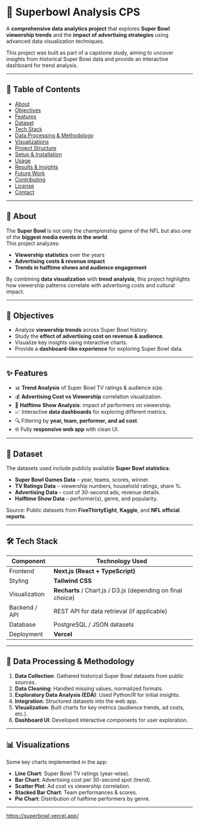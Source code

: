 # 🏈 Superbowl Analysis CPS

A **comprehensive data analytics project** that explores **Super Bowl viewership trends** and the **impact of advertising strategies** using advanced data visualization techniques.  

This project was built as part of a capstone study, aiming to uncover insights from historical Super Bowl data and provide an interactive dashboard for trend analysis.

---

## 📌 Table of Contents
- [About](#about)
- [Objectives](#objectives)
- [Features](#features)
- [Dataset](#dataset)
- [Tech Stack](#tech-stack)
- [Data Processing & Methodology](#data-processing--methodology)
- [Visualizations](#visualizations)
- [Project Structure](#project-structure)
- [Setup & Installation](#setup--installation)
- [Usage](#usage)
- [Results & Insights](#results--insights)
- [Future Work](#future-work)
- [Contributing](#contributing)
- [License](#license)
- [Contact](#contact)

---

## 📖 About

The **Super Bowl** is not only the championship game of the NFL but also one of the **biggest media events in the world**.  
This project analyzes:
- **Viewership statistics** over the years  
- **Advertising costs & revenue impact**  
- **Trends in halftime shows and audience engagement**  

By combining **data visualization** with **trend analysis**, this project highlights how viewership patterns correlate with advertising costs and cultural impact.

---

## 🎯 Objectives

- Analyze **viewership trends** across Super Bowl history.  
- Study the **effect of advertising cost on revenue & audience**.  
- Visualize key insights using interactive charts.  
- Provide a **dashboard-like experience** for exploring Super Bowl data.  

---

## ✨ Features

- 📊 **Trend Analysis** of Super Bowl TV ratings & audience size.  
- 💰 **Advertising Cost vs Viewership** correlation visualization.  
- 🎤 **Halftime Show Analysis**: impact of performers on viewership.  
- 📈 Interactive **data dashboards** for exploring different metrics.  
- 🔍 Filtering by **year, team, performer, and ad cost**.  
- 🌐 Fully **responsive web app** with clean UI.  

---

## 📂 Dataset

The datasets used include publicly available **Super Bowl statistics**:

- **Super Bowl Games Data** – year, teams, scores, winner.  
- **TV Ratings Data** – viewership numbers, household ratings, share %.  
- **Advertising Data** – cost of 30-second ads, revenue details.  
- **Halftime Show Data** – performer(s), genre, and popularity.  

Source: Public datasets from **FiveThirtyEight**, **Kaggle**, and **NFL official reports**.

---

## 🛠️ Tech Stack

| Component       | Technology Used |
|-----------------|-----------------|
| Frontend        | **Next.js (React + TypeScript)** |
| Styling         | **Tailwind CSS** |
| Visualization   | **Recharts** / Chart.js / D3.js (depending on final choice) |
| Backend / API   | REST API for data retrieval (if applicable) |
| Database        | PostgreSQL / JSON datasets |
| Deployment      | **Vercel** |

---

## 🔄 Data Processing & Methodology

1. **Data Collection**: Gathered historical Super Bowl datasets from public sources.  
2. **Data Cleaning**: Handled missing values, normalized formats.  
3. **Exploratory Data Analysis (EDA)**: Used Python/R for initial insights.  
4. **Integration**: Structured datasets into the web app.  
5. **Visualization**: Built charts for key metrics (audience trends, ad costs, etc.).  
6. **Dashboard UI**: Developed interactive components for user exploration.  

---

## 📊 Visualizations

Some key charts implemented in the app:

- **Line Chart**: Super Bowl TV ratings (year-wise).  
- **Bar Chart**: Advertising cost per 30-second spot (trend).  
- **Scatter Plot**: Ad cost vs viewership correlation.  
- **Stacked Bar Chart**: Team performances & scores.  
- **Pie Chart**: Distribution of halftime performers by genre.  

---

https://superbowl.vercel.app/

